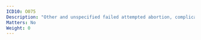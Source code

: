 ```yaml
---
ICD10: O075
Description: "Other and unspecified failed attempted abortion, complicated by genital tract and pelvic infection"
Matters: No
Weight: 0
---
```


